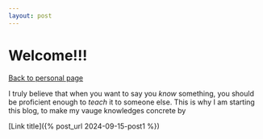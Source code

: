 ```yaml
---
layout: post
---
```


# Welcome!!!
[Back to personal page](https://sungjune-kim.github.io/)

I truly believe that when you want to say you *know* something, you should be proficient enough to *teach* it to someone else. This is why I am starting this blog, to make my vauge knowledges concrete by 



[Link title]({% post_url 2024-09-15-post1 %})